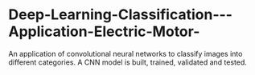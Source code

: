 # Deep-Learning-Classification---Application-Electric-Motor-
An application of convolutional neural networks to classify images into different categories. A CNN model is built, trained, validated and tested.
